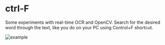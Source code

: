 # ctrl-F

Some experiments with real-time OCR and OpenCV.
Search for the desired word through the text, like you do on your PC using Control+F shortcut.

![example](https://drive.google.com/file/d/1uWq-Lb3A6cJ3rWmsdZWXoDLCYRh39qnr/view)

